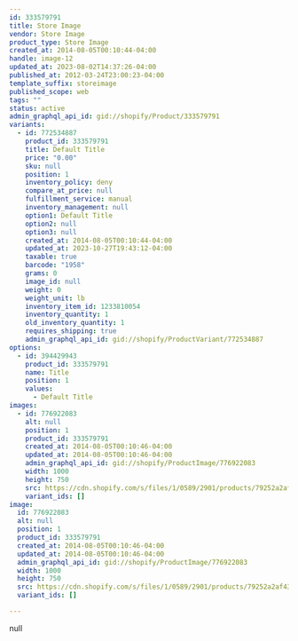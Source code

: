 ```yaml
---
id: 333579791
title: Store Image
vendor: Store Image
product_type: Store Image
created_at: 2014-08-05T00:10:44-04:00
handle: image-12
updated_at: 2023-08-02T14:37:26-04:00
published_at: 2012-03-24T23:00:23-04:00
template_suffix: storeimage
published_scope: web
tags: ""
status: active
admin_graphql_api_id: gid://shopify/Product/333579791
variants:
  - id: 772534887
    product_id: 333579791
    title: Default Title
    price: "0.00"
    sku: null
    position: 1
    inventory_policy: deny
    compare_at_price: null
    fulfillment_service: manual
    inventory_management: null
    option1: Default Title
    option2: null
    option3: null
    created_at: 2014-08-05T00:10:44-04:00
    updated_at: 2023-10-27T19:43:12-04:00
    taxable: true
    barcode: "1958"
    grams: 0
    image_id: null
    weight: 0
    weight_unit: lb
    inventory_item_id: 1233810054
    inventory_quantity: 1
    old_inventory_quantity: 1
    requires_shipping: true
    admin_graphql_api_id: gid://shopify/ProductVariant/772534887
options:
  - id: 394429943
    product_id: 333579791
    name: Title
    position: 1
    values:
      - Default Title
images:
  - id: 776922083
    alt: null
    position: 1
    product_id: 333579791
    created_at: 2014-08-05T00:10:46-04:00
    updated_at: 2014-08-05T00:10:46-04:00
    admin_graphql_api_id: gid://shopify/ProductImage/776922083
    width: 1000
    height: 750
    src: https://cdn.shopify.com/s/files/1/0589/2901/products/79252a2af43933956ddbe70468de2603.jpeg?v=1407211846
    variant_ids: []
image:
  id: 776922083
  alt: null
  position: 1
  product_id: 333579791
  created_at: 2014-08-05T00:10:46-04:00
  updated_at: 2014-08-05T00:10:46-04:00
  admin_graphql_api_id: gid://shopify/ProductImage/776922083
  width: 1000
  height: 750
  src: https://cdn.shopify.com/s/files/1/0589/2901/products/79252a2af43933956ddbe70468de2603.jpeg?v=1407211846
  variant_ids: []

---
```


null